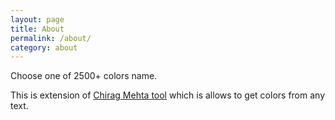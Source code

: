 ```yaml
---
layout: page
title: About
permalink: /about/
category: about
---
```

 
Choose one of 2500+ colors name.

This is extension of [Chirag Mehta tool](http://chir.ag/projects/name-that-color/) which is allows to get colors from any text. 


